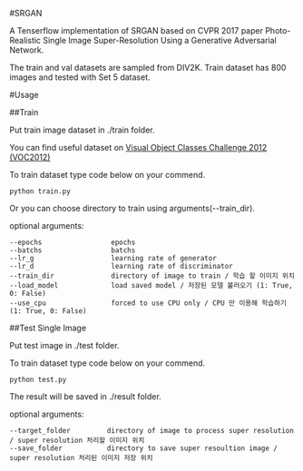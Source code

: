 #SRGAN

A Tenserflow implementation of SRGAN based on CVPR 2017 paper Photo-Realistic Single Image Super-Resolution Using a Generative Adversarial Network.

The train and val datasets are sampled from DIV2K. Train dataset has 800 images and tested with Set 5 dataset.

#Usage


##Train 

Put train image dataset in ./train folder.

You can find useful dataset on [Visual Object Classes Challenge 2012 (VOC2012)](http://host.robots.ox.ac.uk/pascal/VOC/voc2012/index.html#data)

To train dataset type code below on your commend.

    python train.py

Or you can choose directory to train using arguments(--train_dir).

optional arguments:

    --epochs                 epochs
    --batchs                 batchs
    --lr_g                   learning rate of generator
    --lr_d                   learning rate of discriminator
    --train_dir              directory of image to train / 학습 할 이미지 위치
    --load_model             load saved model / 저장된 모델 불러오기 (1: True, 0: False)
    --use_cpu                forced to use CPU only / CPU 만 이용해 학습하기 (1: True, 0: False)

##Test Single Image

Put test image in ./test folder.

To train dataset type code below on your commend.

    python test.py

The result will be saved in ./result folder.

optional arguments:

    --target_folder         directory of image to process super resolution / super resolution 처리할 이미지 위치
    --save_folder           directory to save super resoultion image / super resolution 처리된 이미지 저장 위치
